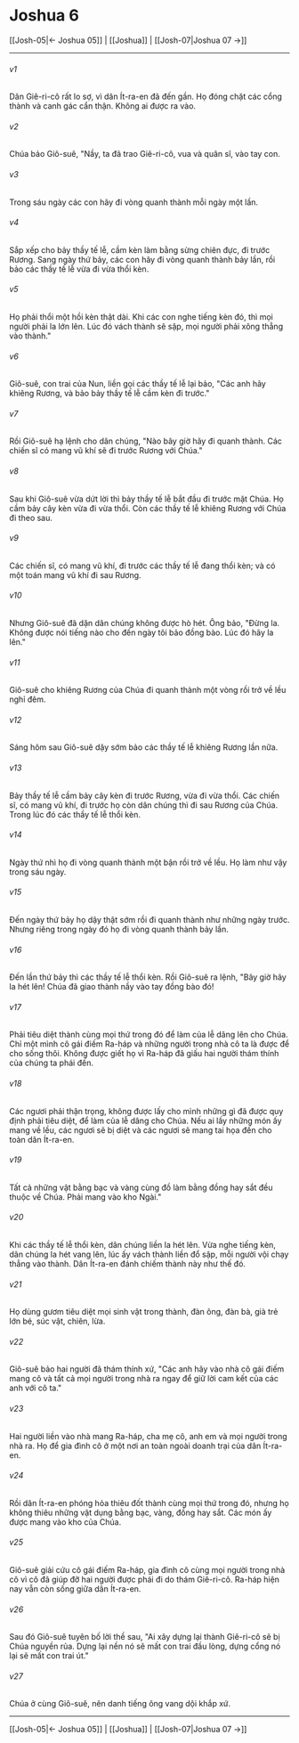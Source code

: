 # Joshua 6

[[Josh-05|← Joshua 05]] | [[Joshua]] | [[Josh-07|Joshua 07 →]]
***



###### v1 
Dân Giê-ri-cô rất lo sợ, vì dân Ít-ra-en đã đến gần. Họ đóng chặt các cổng thành và canh gác cẩn thận. Không ai được ra vào. 

###### v2 
Chúa bảo Giô-suê, "Nầy, ta đã trao Giê-ri-cô, vua và quân sĩ, vào tay con. 

###### v3 
Trong sáu ngày các con hãy đi vòng quanh thành mỗi ngày một lần. 

###### v4 
Sắp xếp cho bảy thầy tế lễ, cầm kèn làm bằng sừng chiên đực, đi trước Rương. Sang ngày thứ bảy, các con hãy đi vòng quanh thành bảy lần, rồi bảo các thầy tế lễ vừa đi vừa thổi kèn. 

###### v5 
Họ phải thổi một hồi kèn thật dài. Khi các con nghe tiếng kèn đó, thì mọi người phải la lớn lên. Lúc đó vách thành sẽ sập, mọi người phải xông thẳng vào thành." 

###### v6 
Giô-suê, con trai của Nun, liền gọi các thầy tế lễ lại bảo, "Các anh hãy khiêng Rương, và bảo bảy thầy tế lễ cầm kèn đi trước." 

###### v7 
Rồi Giô-suê hạ lệnh cho dân chúng, "Nào bây giờ hãy đi quanh thành. Các chiến sĩ có mang vũ khí sẽ đi trước Rương với Chúa." 

###### v8 
Sau khi Giô-suê vừa dứt lời thì bảy thầy tế lễ bắt đầu đi trước mặt Chúa. Họ cầm bảy cây kèn vừa đi vừa thổi. Còn các thầy tế lễ khiêng Rương với Chúa đi theo sau. 

###### v9 
Các chiến sĩ, có mang vũ khí, đi trước các thầy tế lễ đang thổi kèn; và có một toán mang vũ khí đi sau Rương. 

###### v10 
Nhưng Giô-suê đã dặn dân chúng không được hò hét. Ông bảo, "Đừng la. Không được nói tiếng nào cho đến ngày tôi bảo đồng bào. Lúc đó hãy la lên." 

###### v11 
Giô-suê cho khiêng Rương của Chúa đi quanh thành một vòng rồi trở về lều nghỉ đêm. 

###### v12 
Sáng hôm sau Giô-suê dậy sớm bảo các thầy tế lễ khiêng Rương lần nữa. 

###### v13 
Bảy thầy tế lễ cầm bảy cây kèn đi trước Rương, vừa đi vừa thổi. Các chiến sĩ, có mang vũ khí, đi trước họ còn dân chúng thì đi sau Rương của Chúa. Trong lúc đó các thầy tế lễ thổi kèn. 

###### v14 
Ngày thứ nhì họ đi vòng quanh thành một bận rồi trở về lều. Họ làm như vậy trong sáu ngày. 

###### v15 
Đến ngày thứ bảy họ dậy thật sớm rồi đi quanh thành như những ngày trước. Nhưng riêng trong ngày đó họ đi vòng quanh thành bảy lần. 

###### v16 
Đến lần thứ bảy thì các thầy tế lễ thổi kèn. Rồi Giô-suê ra lệnh, "Bây giờ hãy la hét lên! Chúa đã giao thành nầy vào tay đồng bào đó! 

###### v17 
Phải tiêu diệt thành cùng mọi thứ trong đó để làm của lễ dâng lên cho Chúa. Chỉ một mình cô gái điếm Ra-háp và những người trong nhà cô ta là được để cho sống thôi. Không được giết họ vì Ra-háp đã giấu hai người thám thính của chúng ta phái đến. 

###### v18 
Các ngươi phải thận trọng, không được lấy cho mình những gì đã được quy định phải tiêu diệt, để làm của lễ dâng cho Chúa. Nếu ai lấy những món ấy mang về lều, các ngươi sẽ bị diệt và các ngươi sẽ mang tai họa đến cho toàn dân Ít-ra-en. 

###### v19 
Tất cả những vật bằng bạc và vàng cùng đồ làm bằng đồng hay sắt đều thuộc về Chúa. Phải mang vào kho Ngài." 

###### v20 
Khi các thầy tế lễ thổi kèn, dân chúng liền la hét lên. Vừa nghe tiếng kèn, dân chúng la hét vang lên, lúc ấy vách thành liền đổ sập, mỗi người vội chạy thẳng vào thành. Dân Ít-ra-en đánh chiếm thành này như thế đó. 

###### v21 
Họ dùng gươm tiêu diệt mọi sinh vật trong thành, đàn ông, đàn bà, già trẻ lớn bé, súc vật, chiên, lừa. 

###### v22 
Giô-suê bảo hai người đã thám thính xứ, "Các anh hãy vào nhà cô gái điếm mang cô và tất cả mọi người trong nhà ra ngay để giữ lời cam kết của các anh với cô ta." 

###### v23 
Hai người liền vào nhà mang Ra-háp, cha mẹ cô, anh em và mọi người trong nhà ra. Họ để gia đình cô ở một nơi an toàn ngoài doanh trại của dân Ít-ra-en. 

###### v24 
Rồi dân Ít-ra-en phóng hỏa thiêu đốt thành cùng mọi thứ trong đó, nhưng họ không thiêu những vật dụng bằng bạc, vàng, đồng hay sắt. Các món ấy được mang vào kho của Chúa. 

###### v25 
Giô-suê giải cứu cô gái điếm Ra-háp, gia đình cô cùng mọi người trong nhà cô vì cô đã giúp đỡ hai người được phái đi do thám Giê-ri-cô. Ra-háp hiện nay vẫn còn sống giữa dân Ít-ra-en. 

###### v26 
Sau đó Giô-suê tuyên bố lời thề sau, "Ai xây dựng lại thành Giê-ri-cô sẽ bị Chúa nguyền rủa. Dựng lại nền nó sẽ mất con trai đầu lòng, dựng cổng nó lại sẽ mất con trai út." 

###### v27 
Chúa ở cùng Giô-suê, nên danh tiếng ông vang dội khắp xứ.

***
[[Josh-05|← Joshua 05]] | [[Joshua]] | [[Josh-07|Joshua 07 →]]
